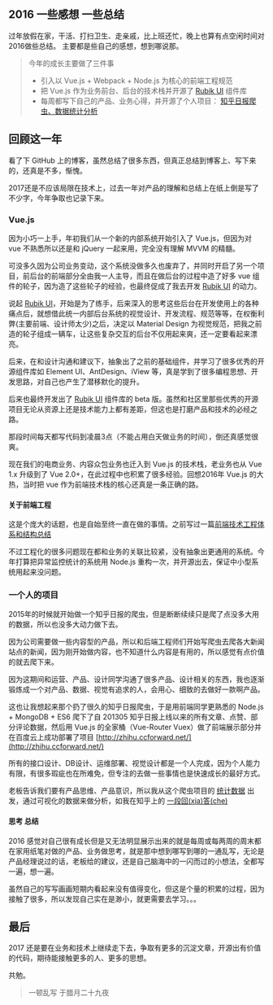## 2016 一些感想 一些总结

过年放假在家，干活、打扫卫生、走亲戚，比上班还忙，晚上也算有点空闲时间对2016做些总结。
主要都是些自己的感想，想到哪说那。

> 今年的成长主要做了三件事
> 
> * 引入以 Vue.js + Webpack + Node.js 为核心的前端工程规范
> * 把 Vue.js 作为业务前台、后台的技术栈并开源了 [Rubik UI](https://ccforward.github.io/rubik/#/) 组件库
> * 每周都写下自己的产品、业务心得，并开源了个人项目： [知乎日报爬虫、数据统计分析](https://github.com/ccforward/zhihu) 

## 回顾这一年

看了下 GitHub 上的博客，虽然总结了很多东西，但真正总结到博客上、写下来的，还真是不多，惭愧。

2017还是不应该局限在技术上，过去一年对产品的理解和总结上在纸上倒是写了不少字，今年争取也记录下来。

### Vue.js

因为小巧一上手，年初我们从一个新的内部系统开始引入了 Vue.js，但因为对 vue 不熟悉所以还是和 jQuery 一起来用，完全没有理解 MVVM 的精髓。

可没多久因为公司业务变动，这个系统没做多久也废弃了，并同时开启了另一个项目，前后台的前端部分全由我一人主导，而且在做后台的过程中造了好多 vue 组件的轮子，因为造了这些轮子的经验，也最终促成了我去开发 [Rubik UI](https://ccforward.github.io/rubik/#/) 的动力。

说起 [Rubik UI](https://ccforward.github.io/rubik/#/)，开始是为了练手，后来深入的思考这些后台在开发使用上的各种痛点后，就想借此统一内部后台系统的视觉设计、开发流程、规范等等，在权衡利弊(主要前端、设计师太少)之后，决定以 Material Design 为视觉规范，把我之前造的轮子组成一辆车，让这些复杂交互的后台不仅用起来爽，还一定要看起来漂亮。

后来，在和设计沟通和建议下，抽象出了之前的基础组件，并学习了很多优秀的开源组件库如 Element UI、AntDesign、iView 等，真是学到了很多编程思想、开发思路，对自己也产生了潜移默化的提升。

后来也最终开发出了 [Rubik UI](https://ccforward.github.io/rubik/#/) 组件库的 beta 版。虽然和社区里那些优秀的开源项目无论从资源上还是技术能力上都有差距，但这也是打磨产品和技术的必经之路。

那段时间每天都写代码到凌晨3点（不能占用白天做业务的时间），倒还真感觉很爽。


现在我们的电商业务、内容众包业务也迁入到 Vue.js 的技术栈，老业务也从 Vue 1.x 升级到了 Vue 2.0+，在此过程中也积累了很多经验。回想2016年 Vue.js 的大热，当时把 vue 作为前端技术栈的核心还真是一条正确的路。

#### 关于前端工程
这是个庞大的话题，也是自始至终一直在做的事情。之前写过一篇[前端技术工程体系和结构总结](https://github.com/ccforward/cc/issues/50)

不过工程化的很多问题现在都和业务的关联比较紧，没有抽象出更通用的系统。今年打算把异常监控统计的系统用 Node.js 重构一次，并开源出去，保证中小型系统用起来没问题。

### 一个人的项目

2015年的时候就开始做一个知乎日报的爬虫，但是断断续续只是爬了点没多大用的数据，所以也没多大动力做下去。

因为公司需要做一些内容型的产品，所以和后端工程师们开始写爬虫去爬各大新闻站点的新闻，因为刚开始做内容，也不知道什么内容是有用的，所以感觉有点价值的就去爬下来。

因为这期间和运营、产品、设计同学沟通了很多产品、设计相关的东西，我也逐渐锻炼成一个对产品、数据、视觉有追求的人，会用心、细致的去做好一款啊产品。

这也让我想起来那个扔了很久的知乎日报爬虫，于是用前端同学更熟悉的 Node.js + MongoDB + ES6 爬下了自 201305 知乎日报上线以来的所有文章、点赞、部分评论数据，然后用 Vue.js 的全家桶（Vue-Router Vuex）做了前端展示部分并在百度云上成功部署了项目 [http://zhihu.ccforward.net/](http://zhihu.ccforward.net/)

所有的接口设计、DB设计、运维部署、视觉设计都是一个人完成，因为个人能力有限，有很多瑕疵也在所难免，但专注的去做一些事情也是快速成长的最好方式。

老板告诉我们要有产品思维、产品意识，所以我从这个爬虫项目的 [统计数据](http://zhihu.ccforward.net/statistics) 出发，通过可视化的数据来做分析，如我在知乎上的 [一段回(xia)答(che)](https://www.zhihu.com/question/27621722/answer/128272747)


#### 思考 总结

2016 感觉对自己很有成长但是又无法明显展示出来的就是每周或每两周的周末都在家用纸笔对做的产品、业务做思考，就是那中想到哪写到哪的一通乱写，无论是产品经理说过的话，老板给的建议，还是自己脑海中的一闪而过的小想法，全都写一遍，想一遍。

虽然自己的写写画画短期内看起来没有值得变化，但这是个量的积累的过程，因为接触了很多，所以发现自己实在是渺小，就更需要去学习。。。

## 最后

2017 还是要在业务和技术上继续走下去，争取有更多的沉淀文章，开源出有价值的代码，期待能接触更多的人、更多的思想。

共勉。

> 一顿乱写 于腊月二十九夜
